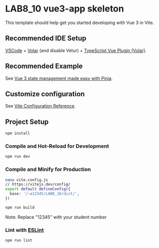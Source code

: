 # LAB8_10 vue3-app skeleton

This template should help get you started developing with Vue 3 in Vite.

## Recommended IDE Setup

[VSCode](https://code.visualstudio.com/) + [Volar](https://marketplace.visualstudio.com/items?itemName=Vue.volar) (and disable Vetur) + [TypeScript Vue Plugin (Volar)](https://marketplace.visualstudio.com/items?itemName=Vue.vscode-typescript-vue-plugin).

## Recommended Example

See [Vue 3 state management made easy with Pinia](https://blog.logrocket.com/complex-vue-3-state-management-pinia/#pinia-vs-vuex).


## Customize configuration

See [Vite Configuration Reference](https://vitejs.dev/config/).

## Project Setup

```sh
npm install
```

### Compile and Hot-Reload for Development

```sh
npm run dev
```

### Compile and Minify for Production

```sh
nano vite.config.js
// https://vitejs.dev/config/
export default defineConfig({
  base: '/~a12345/LAB8_10/dist/',
})

npm run build
```
Note: Replace "12345" with your student number

### Lint with [ESLint](https://eslint.org/)

```sh
npm run lint
```
